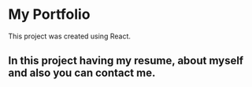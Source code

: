 # My Portfolio

This project was created using React.

## In this project having my resume, about myself and also you can contact me.
